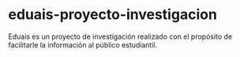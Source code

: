 # eduais-proyecto-investigacion
Eduais es un proyecto de investigación realizado con el propósito de facilitarle la información al público estudiantil.
